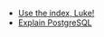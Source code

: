 * [Use the index, Luke!](https://use-the-index-luke.com/)
* [Explain PostgreSQL](https://explain.tensor.ru/plan/)
